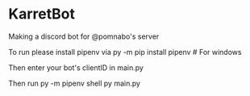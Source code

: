 # KarretBot

Making a discord bot for @pomnabo's server

To run please install pipenv via
  py -m pip install pipenv # For windows

Then enter your bot's clientID in main.py

Then run
  py -m pipenv shell
  py main.py
